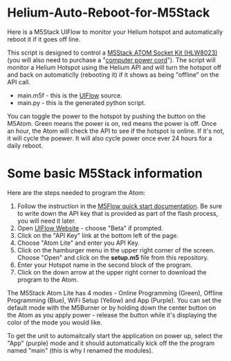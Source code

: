 # Helium-Auto-Reboot-for-M5Stack

Here is a M5Stack UIFlow to monitor your Helium hotspot and automatically reboot it if it goes off line.

This script is designed to control a [M5Stack ATOM Socket Kit (HLW8023)](https://shop.m5stack.com/collections/m5-atom/products/atom-socket-kit-hlw8023-jp-us?variant=39295191744684) (you will also need to purchase a "[computer power cord](https://amzn.to/2UMP2Eu)").  The script will monitor a Helium Hotspot using the Helium API and will turn the hotspot off and back on automaticlly (rebooting it) if it shows as being "offline" on the API call.

- main.m5f - this is the [UIFlow](https://flow.m5stack.com) source.
- main.py  - this is the generated python script.

You can toggle the power to the hotspot by pushing the button on the M5Atom.  Green means the power is on, red means the power is off.  Once an hour, the Atom will check the API to see if the hotspot is online.  If it's not, it will cycle the poewer.  It will also cycle power once ever 24 hours for a daily reboot.

# Some basic M5Stack information 

Here are the steps needed to program the Atom:

1) Follow the instruction in the [M5Flow quick start documentation](https://docs.m5stack.com/en/quick_start/atom/atom_quick_start_uiflow). Be sure to write down the API key that is provided as part of the flash process, you will need it later.
2) Open [UIFlow Website](https://flow.m5stack.com) - choose "Beta" if prompted.
3) Click on the "API Key" link at the bottom left of the page.
4) Choose "Atom Lite" and enter you API Key.
5) Click on the hamburger menu in the upper right corner of the screen.  Choose "Open" and click on the **setup.m5** file from this repository.
6) Enter your Hotspot name in the second block of the program.
7) Click on the down arrow at the upper right corner to download the program to the Atom.

The M5Stack Atom Lite has 4 modes - Online Programming (Green), Offline Programming (Blue), WiFi Setup (Yellow) and App (Purple).  You can set the default mode with the M5Burner or by holding down the center button on the Atom as you apply power - release the button while it's displaying the color of the mode you would like.

To get the unit to automaitcally start the application on power up, select the "App" (purple) mode and it should automatically kick off the the program named "main" (this is why I renamed the modules).
